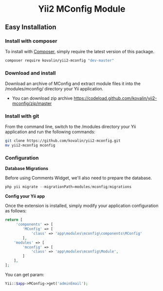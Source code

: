 <h1 align="center">Yii2 MConfig Module</h1>


## Easy Installation

### Install with composer

To install with [Composer](https://getcomposer.org/), simply require the
latest version of this package.

```bash
composer require kovalin/yii2-mconfig "dev-master"
```


### Download and install

Download an archive of MConfig and extract module files it into the /modules/mconfig/ directory your Yii application.

 * You can download zip archive
   https://codeload.github.com/kovalin/yii2-mconfig/zip/master


### Install with git

From the command line, switch to the /modules directory your Yii application and run
the following commands:

```sh
git clone https://github.com/kovalin/yii2-mconfig.git
mv yii2-mconfig mconfig
```


### Configuration

**Database Migrations**

Before using Comments Widget, we'll also need to prepare the database.
```php
php yii migrate --migrationPath=modules/mconfig/migrations
```

**Config your Yii app**

Once the extension is installed, simply modify your application configuration as follows:

```php
return [
     'components' => [
        'MConfig' => [
            'class' => 'app\modules\mconfig\components\MConfig'
        ],
    'modules' => [
        'mconfig' => [
            'class' => 'app\modules\mconfig\Module',
        ]
    ],
];
```

You can get param:

```php
Yii::$app->MConfig->get('adminEmail');
```